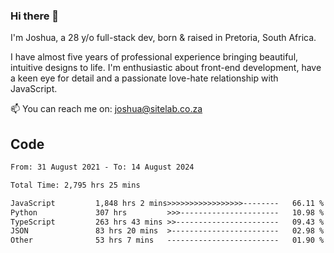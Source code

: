 ### Hi there 👋

I'm Joshua, a 28 y/o full-stack dev, born & raised in Pretoria, South Africa. 

I have almost five years of professional experience bringing beautiful, intuitive designs to life. I'm enthusiastic about front-end development, have a keen eye for detail and a passionate love-hate relationship with JavaScript.

📫 You can reach me on: joshua@sitelab.co.za

## **Code**

<!--START_SECTION:waka-->

```txt
From: 31 August 2021 - To: 14 August 2024

Total Time: 2,795 hrs 25 mins

JavaScript         1,848 hrs 2 mins>>>>>>>>>>>>>>>>>--------   66.11 %
Python             307 hrs         >>>----------------------   10.98 %
TypeScript         263 hrs 43 mins >>-----------------------   09.43 %
JSON               83 hrs 20 mins  >------------------------   02.98 %
Other              53 hrs 7 mins   -------------------------   01.90 %
```

<!--END_SECTION:waka-->
